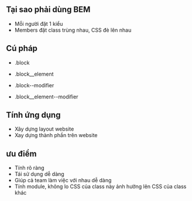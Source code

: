 ## Tại sao phải dùng BEM
- Mỗi người đặt 1 kiểu
- Members đặt class trùng nhau, CSS đè lên nhau

## Cú pháp
- .block
- .block__element

- .block--modifier
- .block__element--modifier

## Tính ứng dụng
- Xây dựng layout website
- Xay dựng thành phần trên website

## ưu điểm
- Tính rõ ràng
- Tái sử dụng dễ dàng
- Giúp cả team làm việc với nhau dễ dàng
- Tính module, không lo CSS của class này ảnh hưởng lên CSS của class khác

